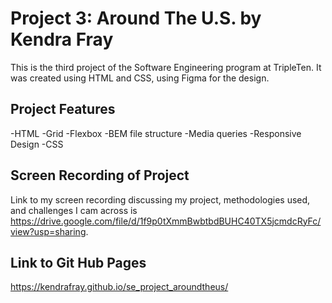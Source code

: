 # Project 3: Around The U.S. by Kendra Fray

This is the third project of the Software Engineering program at TripleTen. It was created using HTML and CSS, using Figma for the design.

## Project Features

-HTML
-Grid
-Flexbox
-BEM file structure
-Media queries
-Responsive Design
-CSS

## Screen Recording of Project

Link to my screen recording discussing my project, methodologies used, and challenges I cam across is https://drive.google.com/file/d/1f9p0tXmmBwbtbdBUHC40TX5jcmdcRyFc/view?usp=sharing.

## Link to Git Hub Pages

https://kendrafray.github.io/se_project_aroundtheus/
